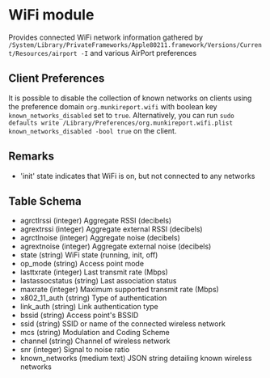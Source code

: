 WiFi module
==============

Provides connected WiFi network information gathered by `/System/Library/PrivateFrameworks/Apple80211.framework/Versions/Current/Resources/airport -I` and various AirPort preferences

Client Preferences
---

It is possible to disable the collection of known networks on clients using the preference domain `org.munkireport.wifi` with boolean key `known_networks_disabled` set to `true`. Alternatively, you can run `sudo defaults write /Library/Preferences/org.munkireport.wifi.plist known_networks_disabled -bool true` on the client.

Remarks
---

* 'init' state indicates that WiFi is on, but not connected to any networks


Table Schema
---

* agrctlrssi (integer) Aggregate RSSI (decibels) 
* agrextrssi (integer) Aggregate external RSSI (decibels)
* agrctlnoise (integer) Aggregate noise (decibels)
* agrextnoise (integer) Aggregate external noise (decibels)
* state (string) WiFi state (running, init, off)
* op_mode (string) Access point mode
* lasttxrate (integer) Last transmit rate (Mbps)
* lastassocstatus (string) Last association status
* maxrate (integer) Maximum supported transmit rate (Mbps)
* x802_11_auth (string) Type of authentication
* link_auth (string) Link authentication type
* bssid (string) Access point's BSSID
* ssid (string) SSID or name of the connected wireless network
* mcs (string) Modulation and Coding Scheme
* channel (string) Channel of wireless network
* snr (integer) Signal to noise ratio
* known_networks (medium text) JSON string detailing known wireless networks